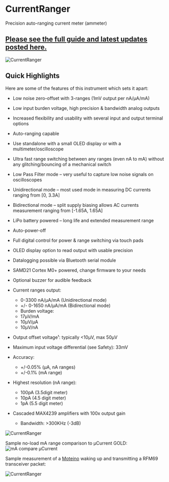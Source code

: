# CurrentRanger
Precision auto-ranging current meter (ammeter)

## [Please see the full guide and latest updates posted here.](https://lowpowerlab.com/guide/currentranger/)

![CurrentRanger](https://lowpowerlab.com/wp-content/uploads/2018/09/DSC_2631-768x579.jpg)

## Quick Highlights
Here are some of the features of this instrument which sets it apart:

* Low noise zero-offset with 3-ranges (1mV output per nA/µA/mA)
* Low input burden voltage, high precision & bandwidth analog outputs
* Increased flexibility and usability with several input and output terminal options
* Auto-ranging capable
* Use standalone with a small OLED display or with a multimeter/oscilloscope
* Ultra fast range switching between any ranges (even nA to mA) without any glitching/bouncing of a mechanical switch
* Low Pass Filter mode – very useful to capture low noise  signals on oscilloscopes
* Unidirectional mode – most used mode in measuring DC currents ranging from [0, 3.3A]
* Bidirectional mode – split supply biasing allows AC currents measurement ranging from [-1.65A, 1.65A]
* LiPo battery powered – long life and extended measurement range
* Auto-power-off
* Full digital control for power & range switching via touch pads
* OLED display option to read output with usable precision
* Datalogging possible via Bluetooth serial module
* SAMD21 Cortex M0+ powered, change firmware to your needs
* Optional buzzer for audible feedback

* Current ranges output:
  - 0-3300 nA/µA/mA (Unidirectional mode)
  - +/- 0-1650 nA/µA/mA (Bidirectional mode)
  - Burden voltage:
  - 17µV/mA
  - 10µV/µA
  - 10µV/nA
* Output offset voltage¹: typically <10µV, max 50µV
* Maximum input voltage differential (see Safety): 33mV
* Accuracy:
  - +/-0.05% (µA, nA ranges)
  - +/-0.1% (mA range)
* Highest resolution (nA range):
  - 100pA (3.5digit meter)
  - 10pA (4.5 digit meter)
  - 1pA (5.5 digit meter)
* Cascaded MAX4239 amplifiers with 100x output gain
  - Bandwidth: >300KHz (-3dB)

![CurrentRanger](https://lowpowerlab.com/wp-content/uploads/2018/09/DSC_2642.jpg)

Sample no-load mA range comparison to µCurrent GOLD:
![mA compare µCurrent](https://lowpowerlab.com/wp-content/uploads/2018/09/DS1Z_QuickPrint11_2.png)

Sample measurement of a [Moteino](https://lowpowerlab.com/guide/moteino/) waking up and transmitting a  RFM69 transceiver packet:

![CurrentRanger](https://lowpowerlab.com/wp-content/uploads/2018/09/CurrentRanger_LPF.gif)
